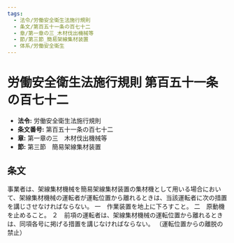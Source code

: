 ```yaml
---
tags:
  - 法令/労働安全衛生法施行規則
  - 条文/第百五十一条の百七十二
  - 章/第一章の三_木材伐出機械等
  - 節/第三節_簡易架線集材装置
  - 体系/労働安全衛生
---
```

# 労働安全衛生法施行規則 第百五十一条の百七十二

- **法令:** 労働安全衛生法施行規則
- **条文番号:** 第百五十一条の百七十二
- **章:** 第一章の三　木材伐出機械等
- **節:** 第三節　簡易架線集材装置

## 条文
事業者は、架線集材機械を簡易架線集材装置の集材機として用いる場合において、架線集材機械の運転者が運転位置から離れるときは、当該運転者に次の措置を講じさせなければならない。
一　作業装置を地上に下ろすこと。
二　原動機を止めること。
２　前項の運転者は、架線集材機械の運転位置から離れるときは、同項各号に掲げる措置を講じなければならない。
（運転位置からの離脱の禁止）

